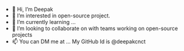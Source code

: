 - 👋 Hi, I’m Deepak
- 👀 I’m interested in open-source project.
- 🌱 I’m currently learning ...
- 💞️ I’m looking to collaborate on with teams working on open-source projects
- 📫 You can DM me at ... My GitHub Id is @deepakcnct

<!---
deepakcnct/deepakcnct is a ✨ special ✨ repository because its `README.md` (this file) appears on your GitHub profile.
You can click the Preview link to take a look at your changes.
--->
